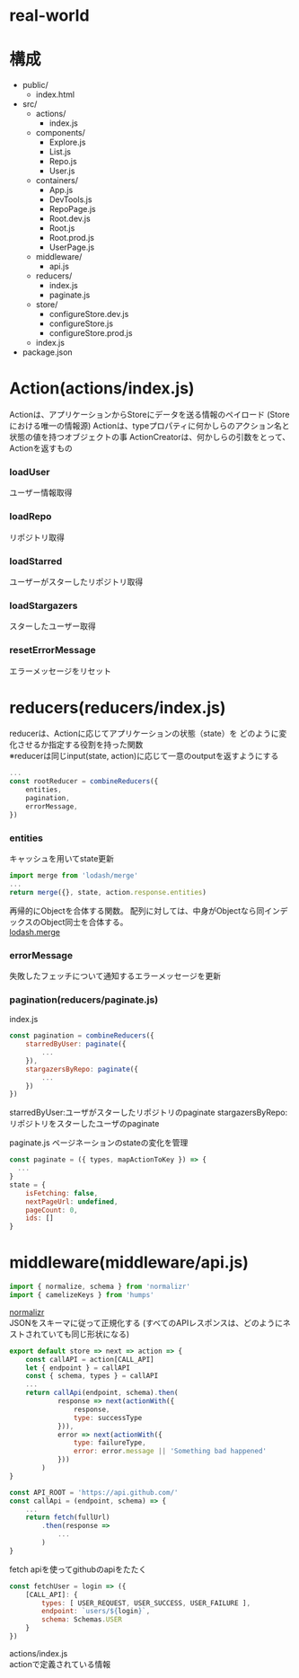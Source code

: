 # real-world
# 構成
- public/
    - index.html
- src/
    - actions/
        - index.js
    - components/
        - Explore.js
        - List.js
        - Repo.js
        - User.js
    - containers/
        - App.js
        - DevTools.js
        - RepoPage.js
        - Root.dev.js
        - Root.js
        - Root.prod.js
        - UserPage.js
    - middleware/
        - api.js
    - reducers/
        - index.js
        - paginate.js
    - store/
        - configureStore.dev.js
        - configureStore.js
        - configureStore.prod.js
    - index.js
- package.json

# Action(actions/index.js)
Actionは、アプリケーションからStoreにデータを送る情報のペイロード
(Storeにおける唯一の情報源)
Actionは、typeプロパティに何かしらのアクション名と状態の値を持つオブジェクトの事
ActionCreatorは、何かしらの引数をとって、Actionを返すもの

### loadUser
ユーザー情報取得

### loadRepo
リポジトリ取得

### loadStarred
ユーザーがスターしたリポジトリ取得

### loadStargazers
スターしたユーザー取得

### resetErrorMessage
エラーメッセージをリセット

# reducers(reducers/index.js)
reducerは、Actionに応じてアプリケーションの状態（state）を
どのように変化させるか指定する役割を持った関数  
※reducerは同じinput(state, action)に応じて一意のoutputを返すようにする

```js
...
const rootReducer = combineReducers({
    entities,
    pagination,
    errorMessage,
})
```
### entities
キャッシュを用いてstate更新
```js
import merge from 'lodash/merge'
...
return merge({}, state, action.response.entities)
```
再帰的にObjectを合体する関数。
配列に対しては、中身がObjectなら同インデックスのObject同士を合体する。  
[lodash.merge](https://qiita.com/minodisk/items/981c074f12d4d1d7b0d5])

### errorMessage
失敗したフェッチについて通知するエラーメッセージを更新

### pagination(reducers/paginate.js) 
index.js
```js
const pagination = combineReducers({
    starredByUser: paginate({
        ...
    }),
    stargazersByRepo: paginate({
        ...
    })
})
```

starredByUser:ユーザがスターしたリポジトリのpaginate
stargazersByRepo:リポジトリをスターしたユーザのpaginate
 
paginate.js
ページネーションのstateの変化を管理
```js
const paginate = ({ types, mapActionToKey }) => {
  ... 
}
state = {
    isFetching: false,
    nextPageUrl: undefined,
    pageCount: 0,
    ids: []
}
```

# middleware(middleware/api.js)
```js
import { normalize, schema } from 'normalizr'
import { camelizeKeys } from 'humps'
```
[normalizr](https://laboradian.com/how-to-use-normalizr/)  
JSONをスキーマに従って正規化する
(すべてのAPIレスポンスは、どのようにネストされていても同じ形状になる)

```js
export default store => next => action => {
    const callAPI = action[CALL_API]
    let { endpoint } = callAPI
    const { schema, types } = callAPI
    ...
    return callApi(endpoint, schema).then(
            response => next(actionWith({
                response,
                type: successType
            })),
            error => next(actionWith({
                type: failureType,
                error: error.message || 'Something bad happened'
            }))
        )
}
```

```js
const API_ROOT = 'https://api.github.com/'
const callApi = (endpoint, schema) => {
    ...
    return fetch(fullUrl)
        .then(response =>
            ...
        )
}
```
fetch apiを使ってgithubのapiをたたく

```js
const fetchUser = login => ({
    [CALL_API]: {
        types: [ USER_REQUEST, USER_SUCCESS, USER_FAILURE ],
        endpoint: `users/${login}`,
        schema: Schemas.USER
    }
})
```
actions/index.js  
actionで定義されている情報

